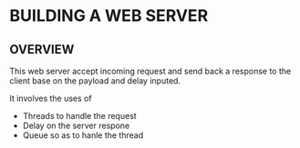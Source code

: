 # BUILDING A WEB SERVER 

## OVERVIEW

This  web server  accept incoming request and send back a response to the client base on the payload and delay inputed.

 It involves the uses of 
 - Threads to  handle the request 
 -  Delay on the server respone 
 - Queue so as to hanle the thread 


